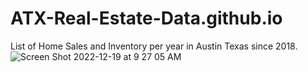 # ATX-Real-Estate-Data.github.io
List of Home Sales and Inventory per year in Austin Texas since 2018. 
![Screen Shot 2022-12-19 at 9 27 05 AM](https://user-images.githubusercontent.com/120398603/208460713-71f67bf5-6100-4838-97ca-50d71b969e0e.png)
